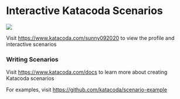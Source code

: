 # Interactive Katacoda Scenarios

[![](http://shields.katacoda.com/katacoda/sunny092020/count.svg)](https://www.katacoda.com/sunny092020 "Get your profile on Katacoda.com")

Visit https://www.katacoda.com/sunny092020 to view the profile and interactive scenarios

### Writing Scenarios
Visit https://www.katacoda.com/docs to learn more about creating Katacoda scenarios

For examples, visit https://github.com/katacoda/scenario-example
